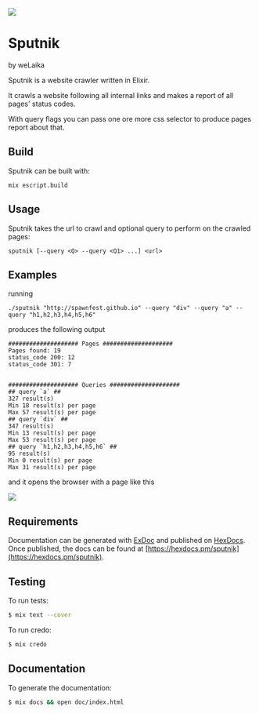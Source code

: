 ![](https://github.com/spawnfest/sputnik/blob/master/static/sputnik_logo_mini.png)

# Sputnik
by weLaika

Sputnik is a website crawler written in Elixir.

It crawls a website following all internal links and makes a report of all pages' status codes.

With query flags you can pass one ore more css selector to produce pages report about that.

## Build

Sputnik can be built with:

```
mix escript.build
```

## Usage

Sputnik takes the url to crawl and optional query to perform on the crawled pages:

```
sputnik [--query <Q> --query <Q1> ...] <url>
```

## Examples

running

```
./sputnik "http://spawnfest.github.io" --query "div" --query "a" --query "h1,h2,h3,h4,h5,h6"
```

produces the following output

```
#################### Pages ####################
Pages found: 19
status_code 200: 12
status_code 301: 7


#################### Queries ####################
## query `a` ##
327 result(s)
Min 18 result(s) per page
Max 57 result(s) per page
## query `div` ##
347 result(s)
Min 13 result(s) per page
Max 53 result(s) per page
## query `h1,h2,h3,h4,h5,h6` ##
95 result(s)
Min 0 result(s) per page
Max 31 result(s) per page

```

and it opens the browser with a page like this

![](https://github.com/spawnfest/sputnik/blob/gh-pages/assets/screenshot.png)

## Requirements

Documentation can be generated with [ExDoc](https://github.com/elixir-lang/ex_doc)
and published on [HexDocs](https://hexdocs.pm). Once published, the docs can
be found at [https://hexdocs.pm/sputnik](https://hexdocs.pm/sputnik).

## Testing

To run tests:

```bash
$ mix text --cover
```

To run credo:

```bash
$ mix credo
```

## Documentation

To generate the documentation:

```bash
$ mix docs && open doc/index.html
```
